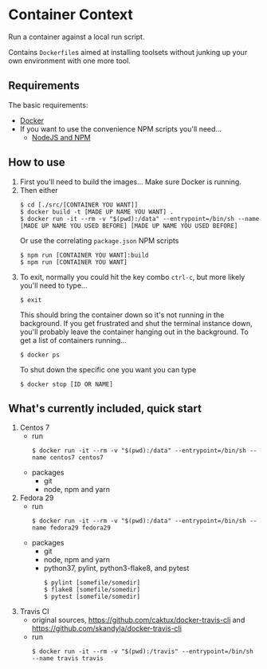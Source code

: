 # Container Context

Run a container against a local run script. 

Contains `Dockerfile`s aimed at installing toolsets without junking up your own environment with one more tool.

## Requirements
The basic requirements:
 * [Docker](https://docs.docker.com/engine/installation/)
 * If you want to use the convenience NPM scripts you'll need...
   *  [NodeJS and NPM](https://nodejs.org/)

## How to use
1. First you'll need to build the images... Make sure Docker is running.
1. Then either
    ```shell
    $ cd [./src/[CONTAINER YOU WANT]]
    $ docker build -t [MADE UP NAME YOU WANT] .
    $ docker run -it --rm -v "$(pwd):/data" --entrypoint=/bin/sh --name [MADE UP NAME YOU USED BEFORE] [MADE UP NAME YOU USED BEFORE]
    ```
    Or use the correlating `package.json` NPM scripts
    ```shell
    $ npm run [CONTAINER YOU WANT]:build
    $ npm run [CONTAINER YOU WANT]
    ```
1. To exit, normally you could hit the key combo `ctrl-c`, but more likely you'll need to type...
   ```shell
   $ exit
   ```
   This should bring the container down so it's not running in the background.
   If you get frustrated and shut the terminal instance down, you'll probably leave the container 
   hanging out in the background. To get a list of containers running...
   ```shell
   $ docker ps
   ```
   To shut down the specific one you want you can type
   ```shell
   $ docker stop [ID OR NAME]
   ```
   
## What's currently included, quick start
1. Centos 7
    - run
      ```shell
      $ docker run -it --rm -v "$(pwd):/data" --entrypoint=/bin/sh --name centos7 centos7
      ```
    - packages
      - git
      - node, npm and yarn
1. Fedora 29
    - run
      ```shell
      $ docker run -it --rm -v "$(pwd):/data" --entrypoint=/bin/sh --name fedora29 fedora29
      ```
    - packages
      - git
      - node, npm and yarn
      - python37, pylint, python3-flake8, and pytest
        ```shell
        $ pylint [somefile/somedir]
        $ flake8 [somefile/somedir]
        $ pytest [somefile/somedir]
        ```
1. Travis CI
    - original sources, https://github.com/caktux/docker-travis-cli and https://github.com/skandyla/docker-travis-cli
    - run
      ```shell
      $ docker run -it --rm -v "$(pwd):/travis" --entrypoint=/bin/sh --name travis travis
      ```

